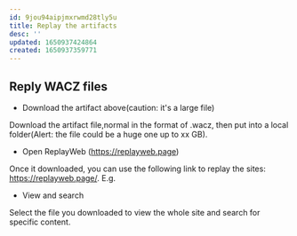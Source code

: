 ```yaml
---
id: 9jou94aipjmxrwmd28tly5u
title: Replay the artifacts
desc: ''
updated: 1650937424864
created: 1650937359771
---
```



## Reply WACZ files

- Download the artifact above(caution: it's a large file)

Download the artifact file,normal in the format of .wacz, then put into a local folder(Alert: the file could be a huge one up to xx GB). 

- Open ReplayWeb (https://replayweb.page)

Once it downloaded, you can use the following link to replay the sites: https://replayweb.page/. E.g.  


- View and search

Select the file you downloaded to view the whole site and search for specific content.

